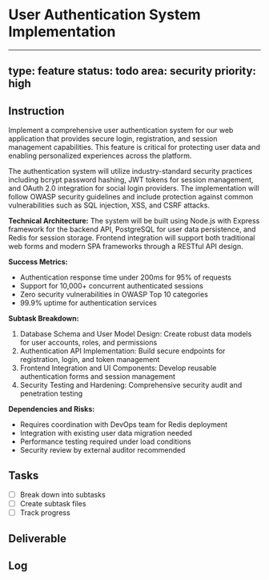 # User Authentication System Implementation

---
type: feature
status: todo
area: security
priority: high
---


## Instruction
Implement a comprehensive user authentication system for our web application that provides secure login, registration, and session management capabilities. This feature is critical for protecting user data and enabling personalized experiences across the platform.

The authentication system will utilize industry-standard security practices including bcrypt password hashing, JWT tokens for session management, and OAuth 2.0 integration for social login providers. The implementation will follow OWASP security guidelines and include protection against common vulnerabilities such as SQL injection, XSS, and CSRF attacks.

**Technical Architecture:**
The system will be built using Node.js with Express framework for the backend API, PostgreSQL for user data persistence, and Redis for session storage. Frontend integration will support both traditional web forms and modern SPA frameworks through a RESTful API design.

**Success Metrics:**
- Authentication response time under 200ms for 95% of requests
- Support for 10,000+ concurrent authenticated sessions
- Zero security vulnerabilities in OWASP Top 10 categories
- 99.9% uptime for authentication services

**Subtask Breakdown:**
1. Database Schema and User Model Design: Create robust data models for user accounts, roles, and permissions
2. Authentication API Implementation: Build secure endpoints for registration, login, and token management
3. Frontend Integration and UI Components: Develop reusable authentication forms and session management
4. Security Testing and Hardening: Comprehensive security audit and penetration testing

**Dependencies and Risks:**
- Requires coordination with DevOps team for Redis deployment
- Integration with existing user data migration needed
- Performance testing required under load conditions
- Security review by external auditor recommended

## Tasks
- [ ] Break down into subtasks
- [ ] Create subtask files
- [ ] Track progress

## Deliverable

## Log
